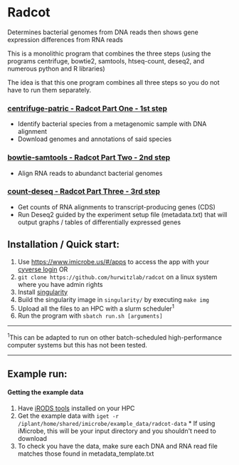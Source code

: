 # Radcot
Determines bacterial genomes from DNA reads then shows gene expression differences from RNA reads

This is a monolithic program that combines the three steps
(using the programs centrifuge, bowtie2, samtools, htseq-count, deseq2, and numerous python and R libraries)

The idea is that this one program combines all three steps so you do not have to run them separately.

### [centrifuge-patric - Radcot Part One - 1st step](https://github.com/hurwitzlab/centrifuge-patric)
- Identify bacterial species from a metagenomic sample with DNA alignment
- Download genomes and annotations of said species

### [bowtie-samtools - Radcot Part Two - 2nd step](https://github.com/hurwitzlab/bowtie-samtools)
- Align RNA reads to abundanct bacterial genomes

### [count-deseq - Radcot Part Three - 3rd step](https://github.com/hurwitzlab/count-deseq)
- Get counts of RNA alignments to transcript-producing genes (CDS)
- Run Deseq2 guided by the experiment setup file (metadata.txt) that will output graphs / tables of differentially expressed genes

## Installation / Quick start:
1. Use https://www.imicrobe.us/#/apps to access the app with your [cyverse login](http://www.cyverse.org/create-account)
OR
2. `git clone https://github.com/hurwitzlab/radcot` on a linux system where you have admin rights
3. Install [singularity](http://singularity.lbl.gov/all-releases)
4. Build the singularity image in `singularity/` by executing `make img`
5. Upload all the files to an HPC with a slurm scheduler<sup>1</sup>
6. Run the program with `sbatch run.sh [arguments]`

---
<sup>1</sup>This can be adapted to run on other 
batch-scheduled high-performance computer systems 
but this has not been tested.

---

## Example run:
#### Getting the example data
  1. Have [iRODS tools](https://docs.irods.org/master/getting_started/download/) installed on your HPC
  2. Get the example data with `iget -r /iplant/home/shared/imicrobe/example_data/radcot-data`
    * If using iMicrobe, this will be your input directory and you shouldn't need to download
  3. To check you have the data, make sure each DNA and RNA read file matches those found in metadata_template.txt
